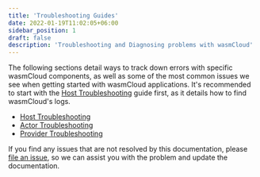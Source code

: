 ```yaml
---
title: 'Troubleshooting Guides'
date: 2022-01-19T11:02:05+06:00
sidebar_position: 1
draft: false
description: 'Troubleshooting and Diagnosing problems with wasmCloud'
---
```


The following sections detail ways to track down errors with specific wasmCloud components, as well as some of the most common issues we see when getting started with wasmCloud applications. It's recommended to start with the [Host Troubleshooting](./host) guide first, as it details how to find wasmCloud's logs.

- [Host Troubleshooting](./host)
- [Actor Troubleshooting](./actors)
- [Provider Troubleshooting](./providers)

If you find any issues that are not resolved by this documentation, please [file an issue](https://github.com/wasmCloud/wasmCloud/issues/new?assignees=&labels=bug%2C+help+wanted&template=bug_report.md&title=%5BBUG%5D+%3CIssue%3E), so we can assist you with the problem and update the documentation.
